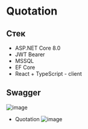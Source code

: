 # Quotation
## Стек
* ASP.NET Core 8.0
* JWT Bearer
* MSSQL
* EF Core
* React + TypeScript - client

## Swagger
![image](https://github.com/Hihiz/Quotation/assets/98191494/7d8b7338-e9b5-49e3-99c0-8fae0f732630)

* Quotation
![image](https://github.com/Hihiz/Quotation/assets/98191494/ef46baeb-74de-49ac-b282-ef18e8724caa)
